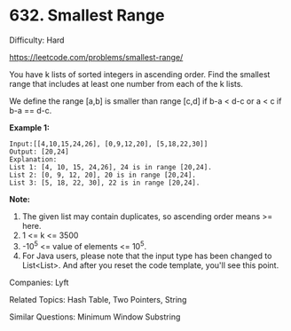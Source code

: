 # 632. Smallest Range

Difficulty: Hard

https://leetcode.com/problems/smallest-range/

You have k lists of sorted integers in ascending order. Find the smallest range that includes at least one number from each of the k lists.

We define the range [a,b] is smaller than range [c,d] if b-a < d-c or a < c if b-a == d-c.

**Example 1:**
```
Input:[[4,10,15,24,26], [0,9,12,20], [5,18,22,30]]
Output: [20,24]
Explanation: 
List 1: [4, 10, 15, 24,26], 24 is in range [20,24].
List 2: [0, 9, 12, 20], 20 is in range [20,24].
List 3: [5, 18, 22, 30], 22 is in range [20,24].
```
**Note:**
1. The given list may contain duplicates, so ascending order means >= here.
2. 1 <= k <= 3500
3. -10<sup>5</sup> <= value of elements <= 10<sup>5</sup>.
4. For Java users, please note that the input type has been changed to List<List<Integer>>. And after you reset the code template, you'll see this point.

Companies: Lyft

Related Topics: Hash Table, Two Pointers, String

Similar Questions: Minimum Window Substring
